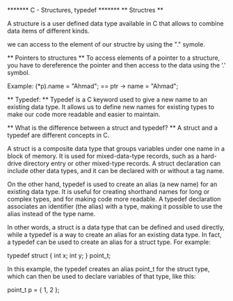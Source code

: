 ******* C - Structures, typedef *******
** Structres **

A structure is a user defined data type available
in C that allows to combine data items of
different kinds.

we can access to the element of our structre by using the "." symole.

** Pointers to structures **
To access elements of a pointer to a
structure, you have to dereference the
pointer and then access to the data using
the ‘.’ symbol.

Example: (*p).name = "Ahmad"; == ptr -> name = "Ahmad";

** Typedef: **
Typedef is a C keyword used to give a new name to an existing data type. 
It allows us to define new names for existing types to make our code more readable and easier to maintain.

** What is the difference between a struct and typedef? **
A struct and a typedef are different concepts in C.

A struct is a composite data type that groups variables under one name in a block of memory.
It is used for mixed-data-type records, such as a hard-drive directory entry or other mixed-type records.
A struct declaration can include other data types, and it can be declared with or without a tag name.

On the other hand, typedef is used to create an alias (a new name) for an existing data type. It is useful
for creating shorthand names for long or complex types, and for making code more readable. A typedef declaration
associates an identifier (the alias) with a type, making it possible to use the alias instead of the type name.

In other words, a struct is a data type that can be defined and used directly, while a typedef is a way to 
create an alias for an existing data type. In fact, a typedef can be used to create an alias for a struct type. 
For example:

typedef struct {
   int    x;
   int    y;
} point_t;

In this example, the typedef creates an alias point_t for the struct type, which can then be used to declare
variables of that type, like this:

point_t p = { 1, 2 };
